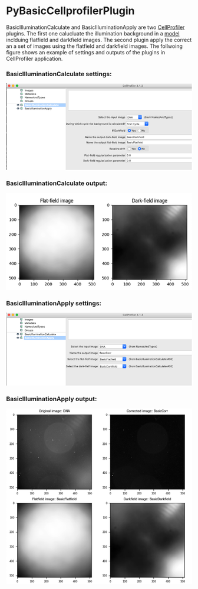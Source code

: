 # PyBasicCellprofilerPlugin

BasicIlluminationCalculate and BasicIlluminationApply are two [CellProfiler](https://cellprofiler.org) plugins. The first one calucluate the illumination background in a [model](https://www.nature.com/articles/ncomms14836) inclduing flatfield and darkfield images. The second plugin apply the correct an a set of images using the flatfield and darkfield images. The follwoing figure shows an example of settings and outputs of the plugins in CellProfiler application.

### BasicIlluminationCalculate settings:
![logs_graph](https://github.com/peng-lab/PyBasicCellprofilerPlugin/blob/main/figures/BasicIlluminationCalculate_setup.png)

### BasicIlluminationCalculate output:
![logs_graph](https://github.com/peng-lab/PyBasicCellprofilerPlugin/blob/main/figures/BasicIlluminationCalculate_output.png)

### BasicIlluminationApply settings:
![logs_graph](https://github.com/peng-lab/PyBasicCellprofilerPlugin/blob/main/figures/BasicIlluminationApply_setup.png)

### BasicIlluminationApply output:
![logs_graph](https://github.com/peng-lab/PyBasicCellprofilerPlugin/blob/main/figures/BasicIlluminationApply_output.png)
